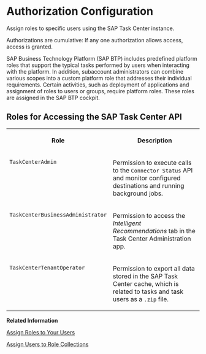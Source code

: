 <!-- loio75e41301c2904561ae9bd1f93917540e -->

# Authorization Configuration

Assign roles to specific users using the SAP Task Center instance.

Authorizations are cumulative: If any one authorization allows access, access is granted.

SAP Business Technology Platform \(SAP BTP\) includes predefined platform roles that support the typical tasks performed by users when interacting with the platform. In addition, subaccount administrators can combine various scopes into a custom platform role that addresses their individual requirements. Certain activities, such as deployment of applications and assignment of roles to users or groups, require platform roles. These roles are assigned in the SAP BTP cockpit.



## Roles for Accessing the SAP Task Center API


<table>
<tr>
<th valign="top">

Role

</th>
<th valign="top">

Description

</th>
</tr>
<tr>
<td valign="top">

`TaskCenterAdmin` 

</td>
<td valign="top">

Permission to execute calls to the `Connector Status` API and monitor configured destinations and running background jobs.

</td>
</tr>
<tr>
<td valign="top">

`TaskCenterBusinessAdministrator` 

</td>
<td valign="top">

Permission to access the *Intelligent Recommendations* tab in the Task Center Administration app.

</td>
</tr>
<tr>
<td valign="top">

`TaskCenterTenantOperator` 

</td>
<td valign="top">

Permission to export all data stored in the SAP Task Center cache, which is related to tasks and task users as a `.zip` file.

</td>
</tr>
</table>

**Related Information**  


[Assign Roles to Your Users](assign-roles-to-your-users-7e081d8.md "To assign roles to users, you need to add roles to one or more role collections and then assign these role collections to your users.")

[Assign Users to Role Collections](https://help.sap.com/products/BTP/65de2977205c403bbc107264b8eccf4b/c5766765bda74ad59fe656977c8fa4d6.html?version=Cloud)

